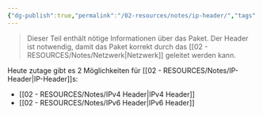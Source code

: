 ```yaml
---
{"dg-publish":true,"permalink":"/02-resources/notes/ip-header/","tags":["netzwerk/ip"],"noteIcon":"","updated":"2024-08-20T09:36:55.574+02:00"}
---
```


>Dieser Teil enthält nötige Informationen über das Paket. Der Header ist notwendig, damit das Paket korrekt durch das [[02 - RESOURCES/Notes/Netzwerk\|Netzwerk]] geleitet werden kann.

Heute zutage gibt es 2 Möglichkeiten für [[02 - RESOURCES/Notes/IP-Header\|IP-Header]]s:
- [[02 - RESOURCES/Notes/IPv4 Header\|IPv4 Header]]
- [[02 - RESOURCES/Notes/IPv6 Header\|IPv6 Header]]